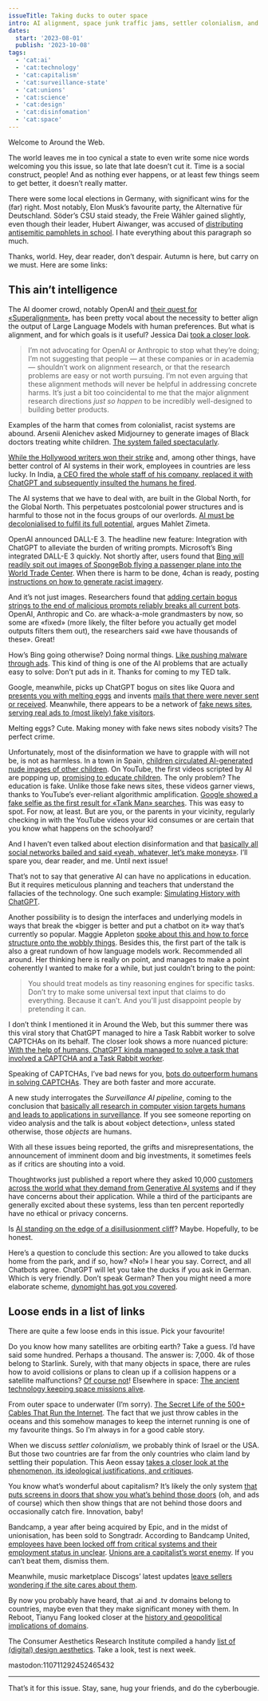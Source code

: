 ```yaml
---
issueTitle: Taking ducks to outer space
intro: AI alignment, space junk traffic jams, settler colonialism, and the geopolitics of web domains.
dates:
  start: '2023-08-01'
  publish: '2023-10-08'
tags:
  - 'cat:ai'
  - 'cat:technology'
  - 'cat:capitalism'
  - 'cat:surveillance-state'
  - 'cat:unions'
  - 'cat:science'
  - 'cat:design'
  - 'cat:disinfomation'
  - 'cat:space'
---
```


Welcome to Around the Web.

The world leaves me in too cynical a state to even write some nice words welcoming you this issue, so late that late doesn’t cut it. Time is a social construct, people! And as nothing ever happens, or at least few things seem to get better, it doesn’t really matter.

There were some local elections in Germany, with significant wins for the (far) right. Most notably, Elon Musk’s favourite party, the Alternative für Deutschland. Söder’s CSU staid steady, the Freie Wähler gained slightly, even though their leader, Hubert Aiwanger, was accused of [distributing antisemitic pamphlets in school](https://www.theguardian.com/world/2023/aug/28/bavaria-deputy-leader-accusations-antisemitic-pamphlet-hubert-aiwanger). I hate everything about this paragraph so much.

Thanks, world. Hey, dear reader, don’t despair. Autumn is here, but carry on we must. Here are some links:

## This ain’t intelligence

The AI doomer crowd, notably OpenAI and [their quest for «Superalignment»](https://spectrum.ieee.org/the-alignment-problem-openai), has been pretty vocal about the necessity to better align the output of Large Language Models with human preferences. But what is alignment, and for which goals is it useful? Jessica Dai [took a closer look](https://joinreboot.org/p/alignment).

> I’m not advocating for OpenAI or Anthropic to stop what they’re doing; I’m not suggesting that people — at these companies or in academia — shouldn’t work on alignment research, or that the research problems are easy or not worth pursuing. I’m not even arguing that these alignment methods will never be helpful in addressing concrete harms. It’s just a bit too coincidental to me that the major alignment research directions _just so happen_ to be incredibly well-designed to building better products.

Examples of the harm that comes from colonialist, racist systems are abound. Arsenii Alenichev asked Midjourney to generate images of Black doctors treating white children. [The system failed spectacularly](https://www.npr.org/sections/goatsandsoda/2023/10/06/1201840678/ai-was-asked-to-create-images-of-black-african-docs-treating-white-kids-howd-it-).

[While the Hollywood writers won their strike](https://www.theverge.com/2023/9/30/23892324/these-are-the-biggest-wins-in-the-wgas-new-labor-contract) and, among other things, have better control of AI systems in their work, employees in countries are less lucky. In India, [a CEO fired the whole staff of his company, replaced it with ChatGPT and subsequently insulted the humans he fired](https://futurism.com/the-byte/ceo-roasts-human-workers-he-fired-and-replaced-with-chatgpt).

The AI systems that we have to deal with, are built in the Global North, for the Global North. This perpetuates postcolonial power structures and is harmful to those not in the focus groups of our overlords. [AI must be decolonialised to fulfil its full potential](https://www.chathamhouse.org/publications/the-world-today/2023-10/why-ai-must-be-decolonized-fulfill-its-true-potential), argues Mahlet Zimeta.

OpenAI announced DALL-E 3. The headline new feature: Integration with ChatGPT to alleviate the burden of writing prompts. Microsoft’s Bing integrated DALL-E 3 quickly. Not shortly after, users found that [Bing will readily spit out images of SpongeBob flying a passenger plane into the World Trade Center](https://www.404media.co/bing-is-generating-images-of-spongebob-doing-9-11/). When there is harm to be done, 4chan is ready, posting [instructions on how to generate racist imagery](https://www.404media.co/4chan-uses-bing-to-flood-the-internet-with-racist-images/).

And it’s not just images. Researchers found that [adding certain bogus strings to the end of malicious prompts reliably breaks all current bots](https://www.wired.com/story/ai-adversarial-attacks/). OpenAI, Anthropic and Co. are whack-a-mole grandmasters by now, so some are «fixed» (more likely, the filter before you actually get model outputs filters them out), the researchers said «we have thousands of these». Great!

How’s Bing going otherwise? Doing normal things. [Like pushing malware through ads](https://www.theregister.com/2023/09/29/microsoft_bing_chat_malware/). This kind of thing is one of the AI problems that are actually easy to solve: Don’t put ads in it. Thanks for coming to my TED talk.

Google, meanwhile, picks up ChatGPT bogus on sites like Quora and [presents you with melting eggs](https://arstechnica.com/information-technology/2023/09/can-you-melt-eggs-quoras-ai-says-yes-and-google-is-sharing-the-result/) and invents [mails that there were never sent or received](https://futurism.com/the-byte/google-gmail-tool-hallucinating-emails). Meanwhile, there appears to be a network of [fake news sites, serving real ads to (most likely) fake visitors](https://www.technologyreview.com/2023/06/26/1075504/junk-websites-filled-with-ai-generated-text-are-pulling-in-money-from-programmatic-ads/).

Melting eggs? Cute. Making money with fake news sites nobody visits? The perfect crime.

Unfortunately, most of the disinformation we have to grapple with will not be, is not as harmless. In a town in Spain, [children circulated AI-generated nude images of other children](https://www.bbc.com/news/world-europe-66877718). On YouTube, the first videos scripted by AI are popping up, [promising to educate children](https://www.bbc.co.uk/newsround/66796495). The only problem? The education is fake. Unlike those fake news sites, these videos garner views, thanks to YouTube’s ever-reliant algorithmic amplification. [Google showed a fake selfie as the first result for «Tank Man» searches](https://www.404media.co/first-google-search-result-for-tiananmen-square-tank-man-is-ai-generated-selfie/). This was easy to spot. For now, at least. But are you, or the parents in your vicinity, regularly checking in with the YouTube videos your kid consumes or are certain that you know what happens on the schoolyard?

And I haven’t even talked about election disinformation and that [basically all social networks bailed and said «yeah, whatever, let’s make moneys»](https://www.washingtonpost.com/technology/2023/08/25/political-conspiracies-facebook-youtube-elon-musk/). I’ll spare you, dear reader, and me. Until next issue!

That’s not to say that generative AI can have no applications in education. But it requires meticulous planning and teachers that understand the fallacies of the technology. One such example: [Simulating History with ChatGPT](https://resobscura.substack.com/p/simulating-history-with-chatgpt).

Another possibility is to design the interfaces and underlying models in ways that break the «bigger is better and put a chatbot on it» way that’s currently so popular. Maggie Appleton [spoke about this and how to force structure onto the wobbly things](https://maggieappleton.com/squish-structure). Besides this, the first part of the talk is also a great rundown of how language models work. Recommended all around. Her thinking here is really on point, and manages to make a point coherently I wanted to make for a while, but just couldn’t bring to the point:

> You should treat models as tiny reasoning engines for specific tasks. Don’t try to make some universal text input that claims to do everything. Because it can’t. And you'll just disappoint people by pretending it can.

I don’t think I mentioned it in Around the Web, but this summer there was this viral story that ChatGPT managed to hire a Task Rabbit worker to solve CAPTCHAs on its behalf. The closer look shows a more nuanced picture: [With the help of humans, ChatGPT kinda managed to solve a task that involved a CAPTCHA and a Task Rabbit worker](https://aiguide.substack.com/p/did-gpt-4-hire-and-then-lie-to-a).

Speaking of CAPTCHAs, I’ve bad news for you, [bots do outperform humans in solving CAPTCHAs](https://arxiv.org/abs/2307.12108). They are both faster and more accurate.

A new study interrogates the _Surveillance AI pipeline_, coming to the conclusion that [basically all research in computer vision targets humans and leads to applications in surveillance](https://www.404media.co/how-the-surveillance-ai-pipeline-literally-objectifies-human-beings/). If you see someone reporting on video analysis and the talk is about «object detection», unless stated otherwise, those _objects_ are humans.

With all these issues being reported, the grifts and misrepresentations, the announcement of imminent doom and big investments, it sometimes feels as if critics are shouting into a void.

Thoughtworks just published a report where they asked 10,000 [customers across the world what they demand from Generative AI systems](https://www.thoughtworks.com/insights/reports/genai-what-consumers-want) and if they have concerns about their application. While a third of the participants are generally excited about these systems, less than ten percent reportedly have no ethical or privacy concerns.

Is [AI standing on the edge of a disillusionment cliff](https://venturebeat.com/ai/why-ai-is-teetering-on-the-edge-of-a-disillusionment-cliff-the-ai-beat/)? Maybe. Hopefully, to be honest.

Here’s a question to conclude this section: Are you allowed to take ducks home from the park, and if so, how? «No!» I hear you say. Correct, and all Chatbots agree. ChatGPT will let you take the ducks if you ask in German. Which is very friendly. Don’t speak German? Then you might need a more elaborate scheme, [dynomight has got you covered](https://dynomight.substack.com/p/ducks).

## Loose ends in a list of links

There are quite a few loose ends in this issue. Pick your favourite!

Do you know how many satellites are orbiting earth? Take a guess. I’d have said some hundred. Perhaps a thousand. The answer is: 7,000. 4k of those belong to Starlink. Surely, with that many objects in space, there are rules how to avoid collisions or plans to clean up if a collision happens or a satellite malfunctions? [Of course not](https://www.codastory.com/waronscience/satellite-debris-crash-climate-change/)! Elsewhere in space: [The ancient technology keeping space missions alive](https://www.bbc.com/future/article/20230815-the-ancient-tech-keeping-space-missions-alive).

From outer space to underwater (I’m sorry). [The Secret Life of the 500+ Cables That Run the Internet](https://www.cnet.com/home/internet/features/the-secret-life-of-the-500-cables-that-run-the-internet/). The fact that we just throw cables in the oceans and this somehow manages to keep the internet running is one of my favourite things. So I’m always in for a good cable story.

When we discuss _settler colonialism_, we probably think of Israel or the USA. But those two countries are far from the only countries who claim land by settling their population. This Aeon essay [takes a closer look at the phenomenon, its ideological justifications, and critiques](https://aeon.co/essays/settler-colonialism-is-not-distinctly-western-or-european).

You know what’s wonderful about capitalism? It’s likely the only system [that puts screens in doors that show you what’s behind those doors](https://www.techdirt.com/2023/10/06/startups-tech-for-displaying-ads-on-walgreens-cooler-doors-is-on-fire-literally/) (oh, and ads of course) which then show things that are not behind those doors and occasionally catch fire. Innovation, baby!

Bandcamp, a year after being acquired by Epic, and in the midst of unionisation, has been sold to Songtradr. According to Bandcamp United, [employees have been locked off from critical systems and their employment status in unclear](https://cdm.link/2023/10/bandcamp-union-on-songtradr-acquisition/). [Unions are a capitalist’s worst enemy](https://youtu.be/mcgC-kuPEuo). If you can’t beat them, dismiss them.

Meanwhile, music marketplace Discogs’ latest updates [leave sellers wondering if the site cares about them](https://www.theverge.com/23899461/discogs-sellers-vinyl-cds-community-fees).

By now you probably have heard, that .ai and .tv domains belong to countries, maybe even that they make significant money with them. In Reboot, Tianyu Fang looked closer at the [history and geopolitical implications of domains](https://joinreboot.org/p/domains).

The Consumer Aesthetics Research Institute compiled a handy [list of (digital) design aesthetics](https://cari.institute/aesthetics). Take a look, test is next week.

mastodon:110711292452465432

----

That’s it for this issue. Stay, sane, hug your friends, and do the cyberbougie.